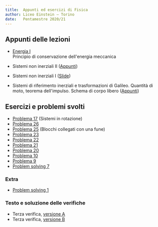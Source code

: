```yaml
---
title:  Appunti ed esercizi di Fisica
author: Liceo Einstein – Torino
date:   Pentamestre 2020/21
---
```


## Appunti delle lezioni

* [Energia I](cap05-lec1.pdf)  
  Principio di conservazione dell'energia meccanica

* Sistemi non inerziali II ([Appunti](cap04-lec2.pdf))
* Sistemi non inerziali I ([Slide](cap04-lec1.pdf))
* Sistemi di riferimento inerziali e trasformazioni di Galileo. Quantità di moto, teorema dell'impulso. Schema di corpo libero ([Appunti](cap03-lec1.pdf))

## Esercizi e problemi svolti

* [Problema 17](ex/cap04-17.html) (Sistemi in rotazione)
* [Problema 26](ex/cap03-26.html)
* [Problema 25](ex/cap03-25.pdf) (Blocchi collegati con una fune)
* [Problema 23](ex/cap03-23.html)
* [Problema 22](ex/cap03-22.html)
* [Problema 21](ex/cap03-21.html)
* [Problema 20](ex/cap03-20.html)
* [Problema 10](ex/cap03-10.html)
* [Problema 9](ex/cap03-09.html)
* [Problem solving 7](ex/cap03-ps7.html)

### Extra

* [Problem solving 1](ex/cap03-ext1.html)

### Testo e soluzione delle verifiche

* Terza verifica, [versione A](test1a.html)
* Terza verifica, [versione B](test1b.html)
